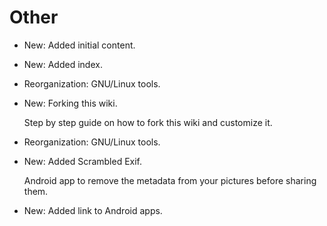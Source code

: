 # Other

* New: Added initial content.
* New: Added index.
* Reorganization: GNU/Linux tools.
* New: Forking this wiki.

    Step by step guide on how to fork this
    wiki and customize it.
    

* Reorganization: GNU/Linux tools.
* New: Added Scrambled Exif.

    Android app to remove the metadata from your
    pictures before sharing them.
    

* New: Added link to Android apps.